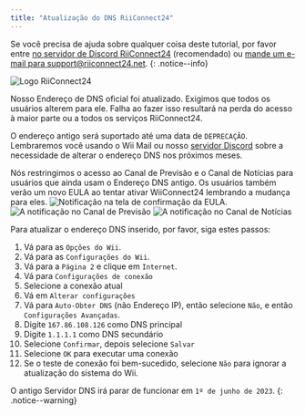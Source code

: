 ```yaml
---
title: "Atualização do DNS RiiConnect24"
---
```


Se você precisa de ajuda sobre qualquer coisa deste tutorial, por favor entre [no servidor de Discord RiiConnect24](https://discord.gg/rc24) (recomendado) ou [mande um e-mail para support@riiconnect24.net](mailto:support@riiconnect24.net).
{: .notice--info}

![Logo RiiConnect24](/images/logo_blue_warning.png)

Nosso Endereço de DNS oficial foi atualizado. Exigimos que todos os usuários alterem para ele. Falha ao fazer isso resultará na perda do acesso à maior parte ou a todos os serviços RiiConnect24.

O endereço antigo será suportado até uma data de `DEPRECAÇÃO`. Lembraremos você usando o Wii Mail ou nosso [servidor Discord](https://discord.gg/rc24) sobre a necessidade de alterar o endereço DNS nos próximos meses.

Nós restringimos o acesso ao Canal de Previsão e o Canal de Notícias para usuários que ainda usam o Endereço DNS antigo. Os usuários também verão um novo EULA ao tentar ativar WiiConnect24 lembrando a mudança para eles. ![Notificação na tela de confirmação da EULA.](/images/eula_change_dns_notification.png) ![A notificação no Canal de Previsão](/images/forecast_change_dns_notification.png) ![A notificação no Canal de Notícias](/images/news_channel_change_dns_notification.png)

Para atualizar o endereço DNS inserido, por favor, siga estes passos:

1. Vá para as `Opções do Wii`.
2. Vá para as `Configurações do Wii`.
3. Vá para a `Página 2` e clique em `Internet`.
4. Vá para `Configurações de conexão`
5. Selecione a conexão atual
6. Vá em `Alterar configurações`
7. Vá para `Auto-Obter DNS` (não Endereço IP), então selecione `Não`, e então `Configurações Avançadas`.
8. Digite `167.86.108.126` como DNS principal
9. Digite `1.1.1.1` como DNS secundário
10. Selecione `Confirmar`, depois selecione `Salvar`
11. Selecione `OK` para executar uma conexão
12. Se o teste de conexão foi bem-sucedido, selecione `Não` para ignorar a atualização do sistema do Wii.

O antigo Servidor DNS irá parar de funcionar em `1º de junho de 2023`.
{: .notice--warning}